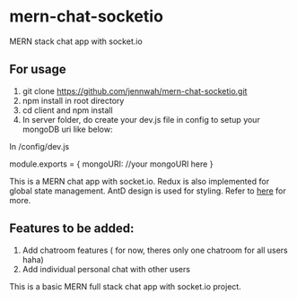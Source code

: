 # mern-chat-socketio
MERN stack chat app with socket.io

## For usage
1) git clone https://github.com/jennwah/mern-chat-socketio.git
2) npm install in root directory
3) cd client and npm install 
4) In server folder, do create your dev.js file in config to setup your mongoDB uri like below:

In /config/dev.js

module.exports = {
  mongoURI: //your mongoURI here
}

This is a MERN chat app with socket.io. Redux is also implemented for global state management. AntD design is used for styling. Refer to [here](https://ant.design/docs/react/introduce) for more.


## Features to be added: 
1) Add chatroom features ( for now, theres only one chatroom for all users haha)
2) Add individual personal chat with other users

This is a basic MERN full stack chat app with socket.io project. 
